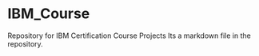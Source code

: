 # IBM_Course
Repository for IBM Certification Course Projects
Its a markdown file in the repository.
